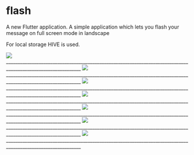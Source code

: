 # flash

A new Flutter application.
A simple application which lets you flash your message on full screen mode in landscape

For local storage HIVE is used.

<img src="https://github.com/borsezf2/Flash/blob/master/Images/1.png?raw=true"/>
______________________________________________________________________________________________________________

<img src="https://github.com/borsezf2/Flash/blob/master/Images/7.jpeg?raw=true"/>
______________________________________________________________________________________________________________

<img src="https://github.com/borsezf2/Flash/blob/master/Images/6.jpeg"/>
______________________________________________________________________________________________________________

<img src="https://github.com/borsezf2/Flash/blob/master/Images/5.jpeg"/>
______________________________________________________________________________________________________________

<img src="https://github.com/borsezf2/Flash/blob/master/Images/4.jpeg"/>
______________________________________________________________________________________________________________

<img src="https://github.com/borsezf2/Flash/blob/master/Images/3.jpeg"/>
______________________________________________________________________________________________________________


<img src="https://github.com/borsezf2/Flash/blob/master/Images/2.jpeg"/>
______________________________________________________________________________________________________________

